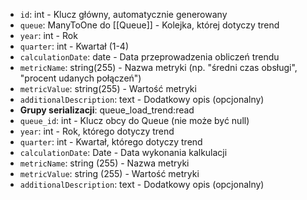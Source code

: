 - `id`: int - Klucz główny, automatycznie generowany
- `queue`: ManyToOne do [[Queue]] - Kolejka, której dotyczy trend
- `year`: int - Rok
- `quarter`: int - Kwartał (1-4)
- `calculationDate`: date - Data przeprowadzenia obliczeń trendu
- `metricName`: string(255) - Nazwa metryki (np. "średni czas obsługi", "procent udanych połączeń")
- `metricValue`: string(255) - Wartość metryki
- `additionalDescription`: text - Dodatkowy opis (opcjonalny)
- **Grupy serializacji**: queue_load_trend:read
- `queue_id`: int - Klucz obcy do Queue (nie może być null)
- `year`: int - Rok, którego dotyczy trend
- `quarter`: int - Kwartał, którego dotyczy trend
- `calculationDate`: Date - Data wykonania kalkulacji
- `metricName`: string (255) - Nazwa metryki
- `metricValue`: string (255) - Wartość metryki
- `additionalDescription`: text - Dodatkowy opis (opcjonalny)